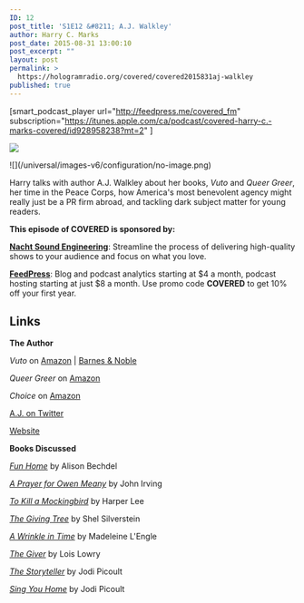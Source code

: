 ```yaml
---
ID: 12
post_title: 'S1E12 &#8211; A.J. Walkley'
author: Harry C. Marks
post_date: 2015-08-31 13:00:10
post_excerpt: ""
layout: post
permalink: >
  https://hologramradio.org/covered/covered2015831aj-walkley
published: true
---
```

[smart_podcast_player url="http://feedpress.me/covered_fm" subscription="https://itunes.apple.com/ca/podcast/covered-harry-c.-marks-covered/id928958238?mt=2" ]

![](http://static1.squarespace.com/static/561661aee4b089e8995064dc/5616b298e4b0680cb8690634/5616b29be4b0680cb86906b2/1444328162589/img.jpg)

<div class="image-block-wrapper sqs-default-image">![](/universal/images-v6/configuration/no-image.png)</div>

Harry talks with author A.J. Walkley about her books, _Vuto_ and _Queer Greer_, her time in the Peace Corps, how America's most benevolent agency might really just be a PR firm abroad, and tackling dark subject matter for young readers.

**This episode of COVERED is sponsored by:**

**[Nacht Sound Engineering](http://nachtsound.com/)**: Streamline the process of delivering high-quality shows to your audience and focus on what you love.

**[FeedPress](http://feed.press/)**: Blog and podcast analytics starting at $4 a month, podcast hosting starting at just $8 a month. Use promo code **COVERED** to get 10% off your first year.

## Links

**The Author**

_Vuto_ on [Amazon](http://amzn.to/1Q0xeIc) | [Barnes & Noble](http://www.barnesandnoble.com/w/vuto-aj-walkley/1116116611?ean=2940148470779)

_Queer Greer_ on [Amazon](http://amzn.to/1NOPbKP)

_Choice_ on [Amazon](http://amzn.to/1JE76h6)

[A.J. on Twitter](http://twitter.com/ajwalkley)

[Website](http://ajwalkley.com/)

**Books Discussed**

_[Fun Home](http://amzn.to/1MXmlqA)_ by Alison Bechdel

_[A Prayer for Owen Meany](http://amzn.to/1fQWyDq)_ by John Irving

_[To Kill a Mockingbird](http://amzn.to/1JrEloL)_ by Harper Lee

_[The Giving Tree](http://amzn.to/1KnlMYm)_ by Shel Silverstein

_[A Wrinkle in Time](http://amzn.to/1KnlOzB)_ by Madeleine L'Engle

_[The Giver](http://amzn.to/1Q0xnLW)_ by Lois Lowry

_[The Storyteller](http://amzn.to/1UdVfl0)_ by Jodi Picoult

_[Sing You Home](http://amzn.to/1Q0xreG)_ by Jodi Picoult